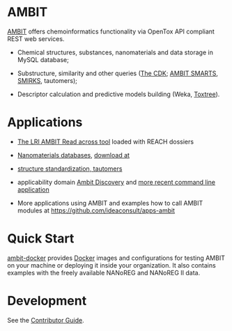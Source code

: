 # AMBIT 

[AMBIT](http://ambit.sourceforge.net/) offers chemoinformatics functionality via OpenTox API compliant REST web services.

* Chemical structures, substances, nanomaterials and data storage in MySQL database;

* Substructure, similarity and other queries ([The CDK](https://cdk.github.io/); [AMBIT SMARTS](http://ambit.sourceforge.net/smarts.html), [SMIRKS](http://ambit.sourceforge.net/smirks.html), tautomers);

* Descriptor calculation and predictive models building (Weka, [Toxtree](http://toxtree.sourceforge.net/)).

# Applications

- [The LRI AMBIT Read across tool](https://ambitlri.ideaconsult.net/) loaded with REACH dossiers

- [Nanomaterials databases](http://search.data.enanomapper.net), [download at](http://ambit.sourceforge.net/enanomapper)

- [structure standardization, tautomers](https://zenodo.org/record/1145812)

- applicability domain [Ambit Discovery](http://ambit.sourceforge.net/download_ambitdiscovery.html) and [more recent command line application](https://github.com/ideaconsult/appdomain)

- More applications using AMBIT and examples how to call AMBIT modules at https://github.com/ideaconsult/apps-ambit

# Quick Start
[ambit-docker](https://github.com/ideaconsult/ambit-docker) provides [Docker](https://en.wikipedia.org/wiki/Docker_(software)) images and configurations for testing AMBIT on your machine or deploying it inside your organization. It also contains examples with the freely available NANoREG and NANoREG II data.

# Development
See the [Contributor Guide](CONTRIBUTING.md).